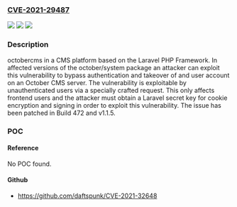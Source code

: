 ### [CVE-2021-29487](https://cve.mitre.org/cgi-bin/cvename.cgi?name=CVE-2021-29487)
![](https://img.shields.io/static/v1?label=Product&message=october&color=blue)
![](https://img.shields.io/static/v1?label=Version&message=n%2Fa&color=blue)
![](https://img.shields.io/static/v1?label=Vulnerability&message=CWE-287%3A%20Improper%20Authentication&color=brighgreen)

### Description

octobercms in a CMS platform based on the Laravel PHP Framework. In affected versions of the october/system package an attacker can exploit this vulnerability to bypass authentication and takeover of and user account on an October CMS server. The vulnerability is exploitable by unauthenticated users via a specially crafted request. This only affects frontend users and the attacker must obtain a Laravel secret key for cookie encryption and signing in order to exploit this vulnerability. The issue has been patched in Build 472 and v1.1.5.

### POC

#### Reference
No POC found.

#### Github
- https://github.com/daftspunk/CVE-2021-32648

